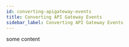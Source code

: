 ```yaml
---
id: converting-apigateway-events
title: Converting API Gateway Events
sidebar_label: Converting API Gateway Events
---
```


some content
